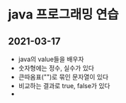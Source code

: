 
# java 프로그래밍 연습
## 2021-03-17

* java의 value들을 배우자
* 숫자형에는 정수, 실수가 있다
* 큰따옴표("")로 묶인 문자열이 있다
* 비교하는 결과로 true, false가 있다
*
